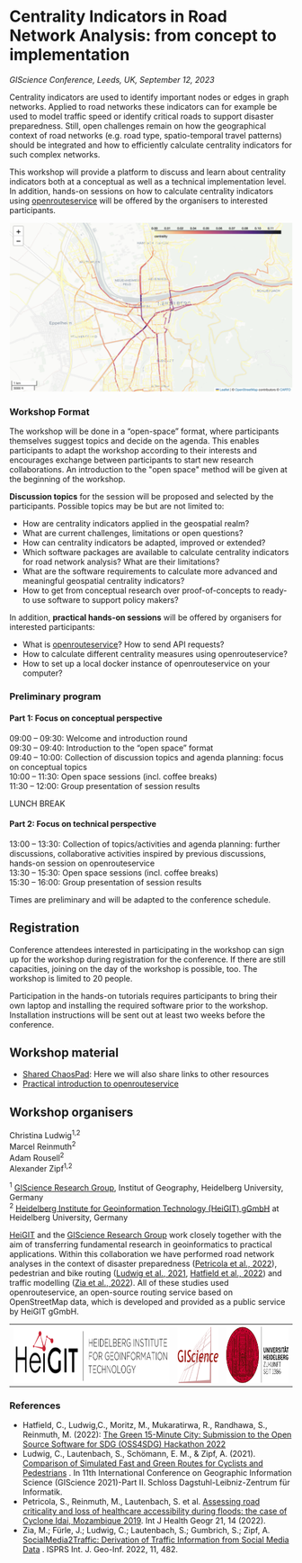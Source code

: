 # Centrality Indicators in Road Network Analysis: from concept to implementation

*GIScience Conference, Leeds, UK, September 12, 2023*

Centrality indicators are used to identify important nodes or edges in graph networks. Applied to road networks these 
indicators can for example be used to model traffic speed or identify critical roads to support disaster preparedness. 
Still, open challenges remain on how the geographical context of road networks (e.g. road type, spatio-temporal travel 
patterns) should be integrated and how to efficiently calculate centrality indicators for such complex networks. 

This workshop will provide a platform to discuss and learn about centrality indicators both at a conceptual as well as 
a technical implementation level. In addition, hands-on sessions on how to calculate centrality indicators using 
[openrouteservice](https://openrouteservice.org/) will be offered by the organisers to interested participants. 

![./img/centrality.png](./img/centrality.png)

### Workshop Format
The workshop will be done in a “open-space” format, where participants themselves suggest topics and decide on the 
agenda. This enables participants to adapt the workshop according to their interests and encourages exchange between 
participants to start new research collaborations. An introduction to the "open space" method will be given at the 
beginning of the workshop. 

**Discussion topics** for the session will be proposed and selected by the participants. Possible topics may be but are 
not limited to:

- How are centrality indicators applied in the geospatial realm? 
- What are current challenges, limitations or open questions?
- How can centrality indicators be adapted, improved or extended?
- Which software packages are available to calculate centrality indicators for road network analysis? What are 
their limitations?
- What are the software requirements to calculate more advanced and meaningful geospatial centrality indicators?
- How to get from conceptual research over proof-of-concepts to ready-to use software to support policy makers?

In addition, **practical hands-on sessions** will be offered by organisers for interested participants:

- What is [openrouteservice](https://openrouteservice.org/)? How to send API requests?
- How to calculate different centrality measures using openrouteservice?
- How to set up a local docker instance of openrouteservice on your computer?


### Preliminary program

#### Part 1: Focus on conceptual perspective
09:00 – 09:30: Welcome and introduction round  
09:30 – 09:40: Introduction to the “open space” format  
09:40 – 10:00: Collection of discussion topics and agenda planning: focus on conceptual topics   
10:00 – 11:30: Open space sessions (incl. coffee breaks)  
11:30 – 12:00: Group presentation of session results  

LUNCH BREAK

#### Part 2: Focus on technical perspective
13:00 – 13:30: Collection of topics/activities and agenda planning: further discussions, collaborative activities 
inspired by previous discussions, hands-on session on openrouteservice  
13:30 – 15:30: Open space sessions (incl. coffee breaks)  
15:30 – 16:00: Group presentation of session results  

Times are preliminary and will be adapted to the conference schedule.

## Registration
Conference attendees interested in participating in the workshop can sign up for the workshop during registration for the conference. If there are still capacities, joining on the day of the workshop is possible, too. The workshop is limited to 20 people.  

Participation in the hands-on tutorials requires participants to bring their own laptop and installing the required 
software prior to the workshop. Installation instructions will be sent out at least two weeks before the conference.

## Workshop material 
- [Shared ChaosPad](https://pads.ccc.de/dChloRwJCH): Here we will also share links to other resources
- [Practical introduction to openrouteservice](https://giscience.github.io/openrouteservice-workshop/intro.html)


## Workshop organisers
Christina Ludwig<sup>1,2</sup>  
Marcel Reinmuth<sup>2</sup>  
Adam Rousell<sup>2</sup>  
Alexander Zipf<sup>1,2</sup> 

<sup>1</sup> [GIScience Research Group](https://www.geog.uni-heidelberg.de/giscience.html), Institut of Geography, Heidelberg University, Germany  
<sup>2</sup> [Heidelberg Institute for Geoinformation Technology (HeiGIT) gGmbH](https://heigit.org/) at Heidelberg University, Germany

[HeiGIT](https://heigit.org/) and the [GIScience Research Group](https://www.geog.uni-heidelberg.de/giscience.html) work closely together with the aim of transferring fundamental research in 
geoinformatics to practical applications. Within this collaboration we have performed road network analyses in the 
context of disaster preparedness ([Petricola et al., 2022](https://doi.org/10.1186/s12942-022-00315-2)), pedestrian and bike routing ([Ludwig et al., 2021](https://doi.org/10.4230/LIPIcs.GIScience.2021.II.3), [Hatfield 
et al., 2022](https://github.com/GIScience/green-15min-city)) and traffic modelling ([Zia et al., 2022](https://doi.org/10.3390/ijgi11090482)). All of these studies used openrouteservice, an open-source 
routing service based on OpenStreetMap data, which is developed and provided as a public service by HeiGIT gGmbH.

<table>
	<tr>
		<th><img src='./img/heigit.png' height='100'></th>
		<th><img src='./img/giscience.png' height='100'></th>
		<th><img src='./img/uni.svg' height='100'></th>
	</tr>
</table>


### References

- Hatfield, C., Ludwig,C., Moritz, M., Mukaratirwa, R., Randhawa, S., Reinmuth, M. (2022): [The Green 15-Minute City: 
Submission to the Open Source Software for SDG (OSS4SDG) Hackathon 2022](https://github.com/GIScience/green-15min-city)
- Ludwig, C., Lautenbach, S., Schömann, E. M., & Zipf, A. (2021). [Comparison of Simulated Fast and Green Routes for 
Cyclists and Pedestrians](https://doi.org/10.4230/LIPIcs.GIScience.2021.II.3)  . In 11th International Conference on Geographic Information Science (GIScience 2021)-Part II. 
Schloss Dagstuhl-Leibniz-Zentrum für Informatik.
- Petricola, S., Reinmuth, M., Lautenbach, S. et al. [Assessing road criticality and loss of healthcare accessibility 
during floods: the case of Cyclone Idai, Mozambique 2019](https://doi.org/10.1186/s12942-022-00315-2). Int J Health Geogr 21, 14 (2022).
- Zia, M.; Fürle, J.; Ludwig, C.; Lautenbach, S.; Gumbrich, S.; Zipf, A. [SocialMedia2Traffic: Derivation of Traffic 
Information from Social Media Data](https://doi.org/10.3390/ijgi11090482)
. ISPRS Int. J. Geo-Inf. 2022, 11, 482.

